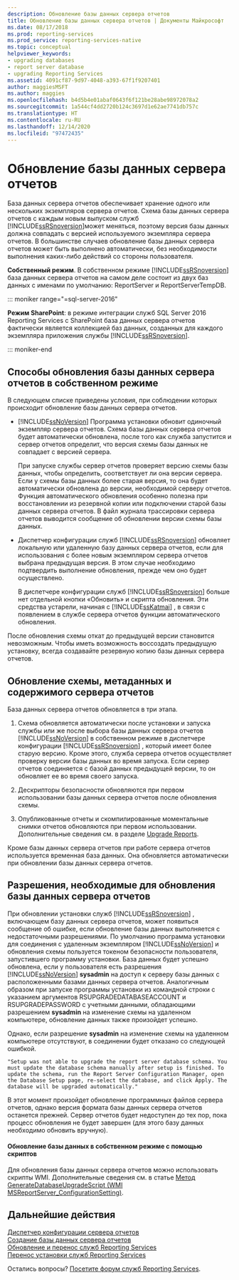 ```yaml
---
description: Обновление базы данных сервера отчетов
title: Обновление базы данных сервера отчетов | Документы Майкрософт
ms.date: 08/17/2018
ms.prod: reporting-services
ms.prod_service: reporting-services-native
ms.topic: conceptual
helpviewer_keywords:
- upgrading databases
- report server database
- upgrading Reporting Services
ms.assetid: 4091cf87-9d97-4048-a393-67f1f9207401
author: maggiesMSFT
ms.author: maggies
ms.openlocfilehash: b4d5b4e01abaf0643f6f121be28abe98972078a2
ms.sourcegitcommit: 1a544cf4dd2720b124c3697d1e62ae7741db757c
ms.translationtype: HT
ms.contentlocale: ru-RU
ms.lasthandoff: 12/14/2020
ms.locfileid: "97472435"
---
```

# <a name="upgrade-a-report-server-database"></a>Обновление базы данных сервера отчетов

База данных сервера отчетов обеспечивает хранение одного или нескольких экземпляров сервера отчетов. Схема базы данных сервера отчетов с каждым новым выпуском служб [!INCLUDE[ssRSnoversion](../../includes/ssrsnoversion-md.md)]может меняться, поэтому версия базы данных должна совпадать с версией используемого экземпляра сервера отчетов. В большинстве случаев обновление базы данных сервера отчетов может быть выполнено автоматически, без необходимости выполнения каких-либо действий со стороны пользователя.  
  
 **Собственный режим**. В собственном режиме [!INCLUDE[ssRSnoversion](../../includes/ssrsnoversion-md.md)] база данных сервера отчетов на самом деле состоит из двух баз данных с именами по умолчанию: ReportServer и ReportServerTempDB.  

::: moniker range="=sql-server-2016"
  
 **Режим SharePoint**: в режиме интеграции служб SQL Server 2016 Reporting Services с SharePoint база данных сервера отчетов фактически является коллекцией баз данных, созданных для каждого экземпляра приложения службы [!INCLUDE[ssRSnoversion](../../includes/ssrsnoversion-md.md)].  

::: moniker-end

## <a name="ways-to-upgrade-a-native-mode-report-server-database"></a>Способы обновления базы данных сервера отчетов в собственном режиме

 В следующем списке приведены условия, при соблюдении которых происходит обновление базы данных сервера отчетов.  
  
-   [!INCLUDE[ssNoVersion](../../includes/ssnoversion-md.md)] Программа установки обновит одиночный экземпляр сервера отчетов. Схема базы данных сервера отчетов будет автоматически обновлена, после того как служба запустится и сервер отчетов определит, что версия схемы базы данных не совпадает с версией сервера.  
  
     При запуске службы сервер отчетов проверяет версию схемы базы данных, чтобы определить, соответствует ли она версии сервера. Если у схемы базы данных более старая версия, то она будет автоматически обновлена до версии, необходимой серверу отчетов. Функция автоматического обновления особенно полезна при восстановлении из резервной копии или подключении старой базы данных сервера отчетов. В файл журнала трассировки сервера отчетов выводится сообщение об обновлении версии схемы базы данных.  
  
-   Диспетчер конфигурации служб [!INCLUDE[ssRSnoversion](../../includes/ssrsnoversion-md.md)] обновляет локальную или удаленную базу данных сервера отчетов, если для использования с более новым экземпляром сервера отчетов выбрана предыдущая версия. В этом случае необходимо подтвердить выполнение обновления, прежде чем оно будет осуществлено.  
  
     В диспетчере конфигурации служб [!INCLUDE[ssRSnoversion](../../includes/ssrsnoversion-md.md)] больше нет отдельной кнопки «Обновить» и скрипта обновления. Эти средства устарели, начиная с [!INCLUDE[ssKatmai](../../includes/sskatmai-md.md)] , в связи с появлением в службе сервера отчетов функции автоматического обновления.  
  
 После обновления схемы откат до предыдущей версии становится невозможным. Чтобы иметь возможность воссоздать предыдущую установку, всегда создавайте резервную копию базы данных сервера отчетов.  
  
## <a name="how-the-schema-metadata-and-report-server-content-is-updated"></a>Обновление схемы, метаданных и содержимого сервера отчетов  
 База данных сервера отчетов обновляется в три этапа.  
  
1.  Схема обновляется автоматически после установки и запуска службы или же после выбора базы данных сервера отчетов [!INCLUDE[ssNoVersion](../../includes/ssnoversion-md.md)] в собственном режиме в диспетчере конфигурации [!INCLUDE[ssRSnoversion](../../includes/ssrsnoversion-md.md)] , который имеет более старую версию. Кроме этого, служба сервера отчетов осуществляет проверку версии базы данных во время запуска. Если сервер отчетов соединяется с базой данных предыдущей версии, то он обновляет ее во время своего запуска.  
  
2.  Дескрипторы безопасности обновляются при первом использовании базы данных сервера отчетов после обновления схемы.  
  
3.  Опубликованные отчеты и скомпилированные моментальные снимки отчетов обновляются при первом использовании. Дополнительные сведения см. в разделе [Upgrade Reports](../../reporting-services/install-windows/upgrade-reports.md).  
  
 Кроме базы данных сервера отчетов при работе сервера отчетов используется временная база данных. Она обновляется автоматически при обновлении базы данных сервера отчетов.  
  
## <a name="permissions-required-to-upgrade-a-report-server-database"></a>Разрешения, необходимые для обновления базы данных сервера отчетов  
 При обновлении установки служб [!INCLUDE[ssRSnoversion](../../includes/ssrsnoversion-md.md)] , включающем базу данных сервера отчетов, может появиться сообщение об ошибке, если обновление базы данных выполняется с недостаточными разрешениями. По умолчанию программа установки для соединения с удаленным экземпляром [!INCLUDE[ssNoVersion](../../includes/ssnoversion-md.md)] и обновления схемы пользуется токеном безопасности пользователя, запустившего программу установки. База данных будет успешно обновлена, если у пользователя есть разрешения [!INCLUDE[ssNoVersion](../../includes/ssnoversion-md.md)] **sysadmin** на доступ к серверу базы данных с расположенными базами данных сервера отчетов. Аналогичным образом при запуске программы установки из командной строки с указанием аргументов RSUPGRADEDATABASEACCOUNT и RSUPGRADEPASSWORD с учетными данными, обладающими разрешением **sysadmin** на изменение схемы на удаленном компьютере, обновление данных также произойдет успешно.  
  
 Однако, если разрешение **sysadmin** на изменение схемы на удаленном компьютере отсутствуют, в соединении будет отказано со следующей ошибкой.  
  
 `"Setup was not able to upgrade the report server database schema. You must update the database schema manually after setup is finished. To update the schema, run the Report Server Configuration Manager, open the Database Setup page, re-select the database, and click Apply. The database will be upgraded automatically."`  
  
 В этот момент произойдет обновление программных файлов сервера отчетов, однако версия формата базы данных сервера отчетов останется прежней. Сервер отчетов будет недоступен до тех пор, пока процесс обновления не будет завершен (для этого базу данных необходимо обновить вручную).  
  
#### <a name="to-upgrade-a-native-mode-database-with-scripts"></a>Обновление базы данных в собственном режиме с помощью скриптов  
 Для обновления базы данных сервера отчетов можно использовать скрипты WMI. Дополнительные сведения см. в статье [Метод GenerateDatabaseUpgradeScript (WMI MSReportServer_ConfigurationSetting)](../../reporting-services/wmi-provider-library-reference/configurationsetting-method-generatedatabaseupgradescript.md).  
  
## <a name="next-steps"></a>Дальнейшие действия

[Диспетчер конфигурации сервера отчетов](../../reporting-services/install-windows/reporting-services-configuration-manager-native-mode.md)   
[Создание базы данных сервера отчетов](../../reporting-services/install-windows/ssrs-report-server-create-a-report-server-database.md)  
[Обновление и перенос служб Reporting Services](../../reporting-services/install-windows/upgrade-and-migrate-reporting-services.md)   
[Перенос установки служб Reporting Services](../../reporting-services/install-windows/migrate-a-reporting-services-installation-native-mode.md)  

Остались вопросы? [Посетите форум служб Reporting Services](https://go.microsoft.com/fwlink/?LinkId=620231).
